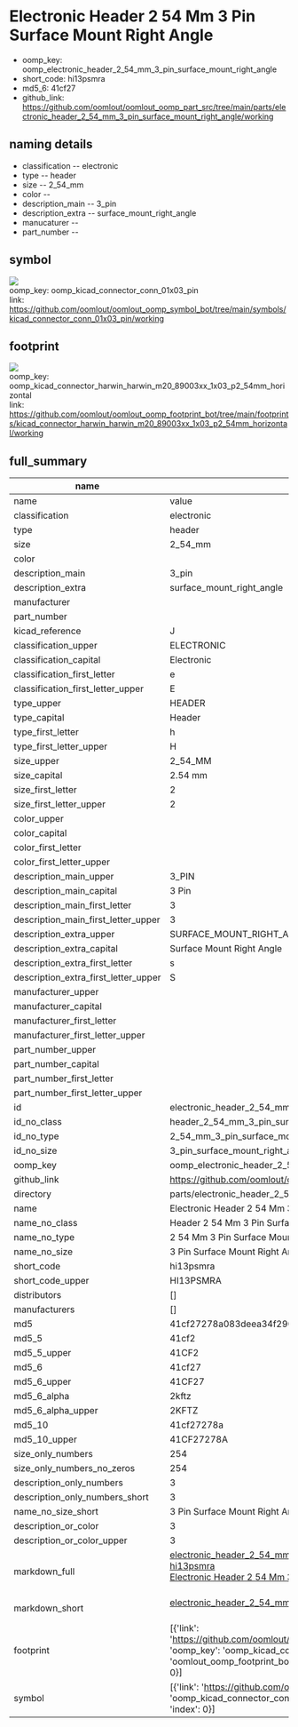 # Electronic Header 2 54 Mm 3 Pin Surface Mount Right Angle

  
* oomp_key: oomp_electronic_header_2_54_mm_3_pin_surface_mount_right_angle 
* short_code: hi13psmra
* md5_6: 41cf27  
* github_link: https://github.com/oomlout/oomlout_oomp_part_src/tree/main/parts/electronic_header_2_54_mm_3_pin_surface_mount_right_angle/working  
## naming details
* classification -- electronic
* type -- header
* size -- 2_54_mm
* color -- 
* description_main -- 3_pin
* description_extra -- surface_mount_right_angle
* manucaturer -- 
* part_number -- 



## symbol

![](symbol/{index}/working/working_600.png)  
oomp_key: oomp_kicad_connector_conn_01x03_pin  
link: https://github.com/oomlout/oomlout_oomp_symbol_bot/tree/main/symbols/kicad_connector_conn_01x03_pin/working  

## footprint

![](footprint/{index}/working/working_600.png)  
oomp_key: oomp_kicad_connector_harwin_harwin_m20_89003xx_1x03_p2_54mm_horizontal  
link: https://github.com/oomlout/oomlout_oomp_footprint_bot/tree/main/footprints/kicad_connector_harwin_harwin_m20_89003xx_1x03_p2_54mm_horizontal/working  

## full_summary
| name | value | 
| --- | --- | 
| name | value | 
| classification | electronic | 
| type | header | 
| size | 2_54_mm | 
| color |  | 
| description_main | 3_pin | 
| description_extra | surface_mount_right_angle | 
| manufacturer |  | 
| part_number |  | 
| kicad_reference | J | 
| classification_upper | ELECTRONIC | 
| classification_capital | Electronic | 
| classification_first_letter | e | 
| classification_first_letter_upper | E | 
| type_upper | HEADER | 
| type_capital | Header | 
| type_first_letter | h | 
| type_first_letter_upper | H | 
| size_upper | 2_54_MM | 
| size_capital | 2.54 mm | 
| size_first_letter | 2 | 
| size_first_letter_upper | 2 | 
| color_upper |  | 
| color_capital |  | 
| color_first_letter |  | 
| color_first_letter_upper |  | 
| description_main_upper | 3_PIN | 
| description_main_capital | 3 Pin | 
| description_main_first_letter | 3 | 
| description_main_first_letter_upper | 3 | 
| description_extra_upper | SURFACE_MOUNT_RIGHT_ANGLE | 
| description_extra_capital | Surface Mount Right Angle | 
| description_extra_first_letter | s | 
| description_extra_first_letter_upper | S | 
| manufacturer_upper |  | 
| manufacturer_capital |  | 
| manufacturer_first_letter |  | 
| manufacturer_first_letter_upper |  | 
| part_number_upper |  | 
| part_number_capital |  | 
| part_number_first_letter |  | 
| part_number_first_letter_upper |  | 
| id | electronic_header_2_54_mm_3_pin_surface_mount_right_angle | 
| id_no_class | header_2_54_mm_3_pin_surface_mount_right_angle | 
| id_no_type | 2_54_mm_3_pin_surface_mount_right_angle | 
| id_no_size | 3_pin_surface_mount_right_angle | 
| oomp_key | oomp_electronic_header_2_54_mm_3_pin_surface_mount_right_angle | 
| github_link | https://github.com/oomlout/oomlout_oomp_part_src/tree/main/parts/electronic_header_2_54_mm_3_pin_surface_mount_right_angle/working | 
| directory | parts/electronic_header_2_54_mm_3_pin_surface_mount_right_angle | 
| name | Electronic Header 2 54 Mm 3 Pin Surface Mount Right Angle | 
| name_no_class | Header 2 54 Mm 3 Pin Surface Mount Right Angle | 
| name_no_type | 2 54 Mm 3 Pin Surface Mount Right Angle | 
| name_no_size | 3 Pin Surface Mount Right Angle | 
| short_code | hi13psmra | 
| short_code_upper | HI13PSMRA | 
| distributors | [] | 
| manufacturers | [] | 
| md5 | 41cf27278a083deea34f2909545f16ec | 
| md5_5 | 41cf2 | 
| md5_5_upper | 41CF2 | 
| md5_6 | 41cf27 | 
| md5_6_upper | 41CF27 | 
| md5_6_alpha | 2kftz | 
| md5_6_alpha_upper | 2KFTZ | 
| md5_10 | 41cf27278a | 
| md5_10_upper | 41CF27278A | 
| size_only_numbers | 254 | 
| size_only_numbers_no_zeros | 254 | 
| description_only_numbers | 3 | 
| description_only_numbers_short | 3 | 
| name_no_size_short | 3 Pin Surface Mount Right Angle | 
| description_or_color | 3 | 
| description_or_color_upper | 3 | 
| markdown_full | [electronic_header_2_54_mm_3_pin_surface_mount_right_angle](https://github.com/oomlout/oomlout_oomp_part_src/tree/main/parts/electronic_header_2_54_mm_3_pin_surface_mount_right_angle/working)<br>[hi13psmra](https://github.com/oomlout/oomlout_oomp_part_src/tree/main/parts/electronic_header_2_54_mm_3_pin_surface_mount_right_angle/working)<br>[Electronic Header 2 54 Mm 3 Pin Surface Mount Right Angle](https://github.com/oomlout/oomlout_oomp_part_src/tree/main/parts/electronic_header_2_54_mm_3_pin_surface_mount_right_angle/working)<br><br> | 
| markdown_short | [electronic_header_2_54_mm_3_pin_surface_mount_right_angle](https://github.com/oomlout/oomlout_oomp_part_src/tree/main/parts/electronic_header_2_54_mm_3_pin_surface_mount_right_angle/working)<br><br> | 
| footprint | [{'link': 'https://github.com/oomlout/oomlout_oomp_footprint_bot/tree/main/foootprntss/kicad_connector_harwin_harwin_m20_89003xx_1x03_p2_54mm_horizontal', 'oomp_key': 'oomp_kicad_connector_harwin_harwin_m20_89003xx_1x03_p2_54mm_horizontal', 'directory': 'oomlout_oomp_footprint_bot/footprints/kicad_connector_harwin_harwin_m20_89003xx_1x03_p2_54mm_horizontal//working/working.kicad_mod', 'index': 0}] | 
| symbol | [{'link': 'https://github.com/oomlout/oomlout_oomp_symbol_bot/tree/main/symbols/kicad_connector_conn_01x03_pin', 'oomp_key': 'oomp_kicad_connector_conn_01x03_pin', 'directory': 'oomlout_oomp_symbol_bot/symbols/kicad_connector_conn_01x03_pin//working/working.kicad_sym', 'index': 0}] | 
